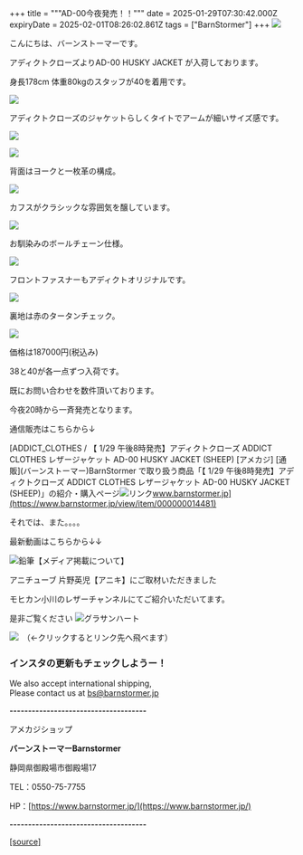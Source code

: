 +++
title = """AD-00今夜発売！！"""
date = 2025-01-29T07:30:42.000Z
expiryDate = 2025-02-01T08:26:02.861Z
tags = ["BarnStormer"]
+++
[![](https://stat.ameba.jp/user_images/20231023/16/barnstormer-go/b2/03/p/o0420015015354743273.png)](https://ameblo.jp/barnstormer-go/entry-12825670498.html)

こんにちは、バーンストーマーです。

アディクトクローズよりAD-00 HUSKY JACKET が入荷しております。

身長178cm 体重80kgのスタッフが40を着用です。

[![](https://stat.ameba.jp/user_images/20250129/14/barnstormer-go/16/f9/j/o0466070015538384572.jpg)](https://stat.ameba.jp/user_images/20250129/14/barnstormer-go/16/f9/j/o0466070015538384572.jpg)

アディクトクローズのジャケットらしくタイトでアームが細いサイズ感です。

[![](https://stat.ameba.jp/user_images/20250129/14/barnstormer-go/7f/b4/j/o0466070015538384575.jpg)](https://stat.ameba.jp/user_images/20250129/14/barnstormer-go/7f/b4/j/o0466070015538384575.jpg)

[![](https://stat.ameba.jp/user_images/20250129/14/barnstormer-go/a3/e9/j/o0466070015538384577.jpg)](https://stat.ameba.jp/user_images/20250129/14/barnstormer-go/a3/e9/j/o0466070015538384577.jpg)

背面はヨークと一枚革の構成。

[![](https://stat.ameba.jp/user_images/20250129/14/barnstormer-go/75/81/j/o0466070015538384579.jpg)](https://stat.ameba.jp/user_images/20250129/14/barnstormer-go/75/81/j/o0466070015538384579.jpg)

カフスがクラシックな雰囲気を醸しています。

[![](https://stat.ameba.jp/user_images/20250129/14/barnstormer-go/39/20/j/o0466070015538384587.jpg)](https://stat.ameba.jp/user_images/20250129/14/barnstormer-go/39/20/j/o0466070015538384587.jpg)

お馴染みのボールチェーン仕様。

[![](https://stat.ameba.jp/user_images/20250129/14/barnstormer-go/3e/1e/j/o0466070015538384592.jpg)](https://stat.ameba.jp/user_images/20250129/14/barnstormer-go/3e/1e/j/o0466070015538384592.jpg)

フロントファスナーもアディクトオリジナルです。

[![](https://stat.ameba.jp/user_images/20250129/14/barnstormer-go/7d/2e/j/o0466070015538384595.jpg)](https://stat.ameba.jp/user_images/20250129/14/barnstormer-go/7d/2e/j/o0466070015538384595.jpg)

裏地は赤のタータンチェック。

[![](https://stat.ameba.jp/user_images/20250129/14/barnstormer-go/c3/18/j/o0466070015538384602.jpg)](https://stat.ameba.jp/user_images/20250129/14/barnstormer-go/c3/18/j/o0466070015538384602.jpg)

価格は187000円(税込み)

38と40が各一点ずつ入荷です。

既にお問い合わせを数件頂いております。

今夜20時から一斉発売となります。

通信販売はこちらから↓

[ADDICT\_CLOTHES / 【 1/29 午後8時発売】アディクトクローズ ADDICT CLOTHES レザージャケット AD-00 HUSKY JACKET (SHEEP) \[アメカジ\] \[通販\](バーンストーマー)BarnStormer で取り扱う商品「【 1/29 午後8時発売】アディクトクローズ ADDICT CLOTHES レザージャケット AD-00 HUSKY JACKET (SHEEP)」の紹介・購入ページ![リンク](https://c.stat100.ameba.jp/ameblo/symbols/v3.20.0/svg/gray/editor_link.svg)www.barnstormer.jp](https://www.barnstormer.jp/view/item/000000014481)

それでは、また。。。。

最新動画はこちらから↓↓

![鉛筆](https://stat100.ameba.jp/blog/ucs/img/char/char3/519.png)【メディア掲載について】

アニチューブ 片野英児【アニキ】にご取材いただきました

モヒカン小川のレザーチャンネルにてご紹介いただいてます。

是非ご覧ください ![グラサンハート](https://stat100.ameba.jp/blog/ucs/img/char/char3/148.png)

[![](https://stat.ameba.jp/user_images/20230412/16/barnstormer-go/6a/23/p/o0108010815269242493.png)](https://www.instagram.com/barnstormer_daily/)　（←クリックするとリンク先へ飛べます）

### インスタの更新もチェックしようー！

We also accept international shipping,  
Please contact us at bs@barnstormer.jp

**\-------------------------------------**

アメカジショップ

**バーンストーマーBarnstormer**

静岡県御殿場市御殿場17

TEL：0550-75-7755

HP：[https://www.barnstormer.jp/](https://www.barnstormer.jp/)

**\-------------------------------------**

[[source]](https://ameblo.jp/barnstormer-go/entry-12884315011.html)
